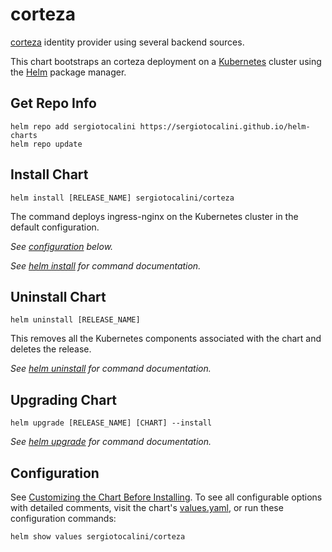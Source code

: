 # corteza

[corteza](https://github.com/sergiotocalini/corteza) identity provider using several backend sources.

This chart bootstraps an corteza deployment on a [Kubernetes](http://kubernetes.io) cluster using the [Helm](https://helm.sh) package manager.

## Get Repo Info

```console
helm repo add sergiotocalini https://sergiotocalini.github.io/helm-charts
helm repo update
```

## Install Chart

```console
helm install [RELEASE_NAME] sergiotocalini/corteza
```

The command deploys ingress-nginx on the Kubernetes cluster in the default configuration.

_See [configuration](#configuration) below._

_See [helm install](https://helm.sh/docs/helm/helm_install/) for command documentation._

## Uninstall Chart

```console
helm uninstall [RELEASE_NAME]
```

This removes all the Kubernetes components associated with the chart and deletes the release.

_See [helm uninstall](https://helm.sh/docs/helm/helm_uninstall/) for command documentation._

## Upgrading Chart

```console
helm upgrade [RELEASE_NAME] [CHART] --install
```

_See [helm upgrade](https://helm.sh/docs/helm/helm_upgrade/) for command documentation._

## Configuration

See [Customizing the Chart Before Installing](https://helm.sh/docs/intro/using_helm/#customizing-the-chart-before-installing). To see all configurable options with detailed comments, visit the chart's [values.yaml](./values.yaml), or run these configuration commands:

```console
helm show values sergiotocalini/corteza
```
